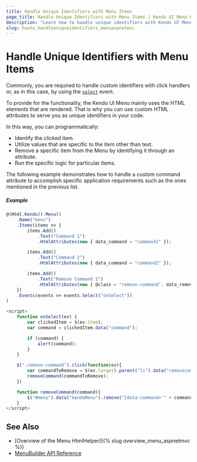 ```yaml
---
title: Handle Unique Identifiers with Menu Items
page_title: Handle Unique Identifiers with Menu Items | Kendo UI Menu HtmlHelper for ASP.NET MVC
description: "Learn how to handle unique identifiers with Kendo UI Menu items in ASP.NET MVC applications."
slug: howto_handleuniqueidentifiers_menuaspnetmvc
---
```


# Handle Unique Identifiers with Menu Items

Commonly, you are required to handle custom identifiers with click handlers or, as in this case, by using the [`select`](https://docs.telerik.com/kendo-ui/api/javascript/ui/menu/events/select) event.

To provide for the functionality, the Kendo UI Menu mainly uses the HTML elements that are rendered. That is why you can use custom HTML attributes to serve you as unique identifiers in your code.  

In this way, you can programmatically:

* Identify the clicked item.
* Utilize values that are specific to the item other than text.
* Remove a specific item from the Menu by identifying it through an attribute.
* Run the specific logic for particular items.

The following example demonstrates how to handle a custom command attribute to accomplish specific application requirements such as the ones mentioned in the previous list.

##### Example

```js
@(Html.Kendo().Menu()
    .Name("menu")
    .Items(items => {
        items.Add()
            .Text("Command 1")
            .HtmlAttributes(new { data_command = "command1" });

        items.Add()
            .Text("Command 2")
            .HtmlAttributes(new { data_command = "command2" });

        items.Add()
            .Text("Remove Command 2")
            .HtmlAttributes(new { @class = "remove-command", data_removecommand = "command2" });
    })
    .Events(events => events.Select("onSelect"))
)

<script>
    function onSelect(ev) {
        var clickedItem = $(ev.item);
        var command = clickedItem.data("command");

        if (command) {
            alert(command);
        }
    }

    $(".remove-command").click(function(ev){
        var commandToRemove = $(ev.target).parent("li").data("removecommand");
        removeCommand(commandToRemove);
    })

    function removeCommand(command){
        $("#menu").data("kendoMenu").remove("[data-command='" + command + "']");
    }
</script>
```

## See Also

* [Overview of the Menu HtmlHelper]({% slug overview_menu_aspnetmvc %})
* [MenuBuilder API Reference](http://docs.telerik.com/aspnet-mvc/api/Kendo.Mvc.UI.Fluent/MenuBuilder)
